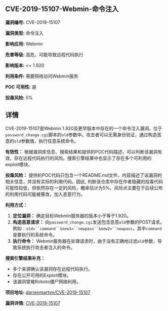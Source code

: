 ## CVE-2019-15107-Webmin-命令注入

**漏洞编号:** CVE-2019-15107

**漏洞类型:** 命令注入

**影响应用:** Webmin

**危害等级:** 高危，可能导致远程代码执行

**影响版本:** <= 1.920

**利用条件:** 需要网络访问Webmin服务

**POC 可用性:** 是

**投毒风险:** 5%

## 详情

CVE-2019-15107是Webmin 1.920及更早版本中存在的一个命令注入漏洞，位于`password_change.cgi`脚本的`old`参数中。攻击者可以无需身份验证，通过构造恶意的`old`参数值，执行任意系统命令。 

**有效性：**
根据漏洞库信息、搜索结果和提供的POC代码描述，可以判断该漏洞有效，存在远程代码执行的风险。搜索引擎结果中也显示了存在多个可利用的exploit模块。

**投毒风险：**
提供的POC代码只包含一个README.md文件，内容描述了该漏洞的相关信息，并没有实际的利用代码。因此, 判断该仓库中存在作者隐藏的投毒代码可能性较低，但依然存在一定的风险，概率估计为5%。风险点主要在于后续公布的利用代码可能被篡改，加入恶意行为。

**利用方式：**
1.  **定位漏洞：** 确定目标Webmin服务器的版本小于等于1.920。
2.  **构造恶意请求：**  向`password_change.cgi`发送包含恶意`old`参数的POST请求。例如：`old=``command``&new1=``newpass``&new2=``newpass`，其中``command``是要执行的系统命令。
3.  **执行命令：** Webmin服务器在处理请求时，由于没有正确地过滤`old`参数，导致系统执行攻击者注入的命令。

**搜索引擎结果补充：**
*   多个来源确认该漏洞存在远程代码执行。
*   存在公开可用的Exploit模块。
*   该漏洞曾被Roboto僵尸网络利用。

**项目地址:** [darrenmartyn/CVE-2019-15107](https://github.com/darrenmartyn/CVE-2019-15107)

**漏洞详情:** [CVE-2019-15107](https://nvd.nist.gov/vuln/detail/CVE-2019-15107)
